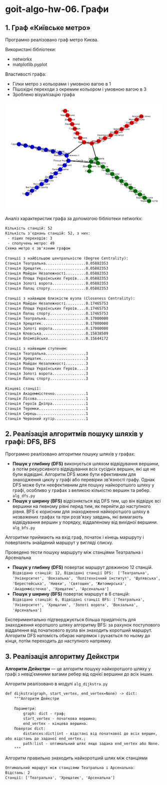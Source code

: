 # goit-algo-hw-06. Графи

## 1. Граф «Київське метро»

Програмно реалізовано граф метро Києва.

Використані бібліотеки:

-   networkx
-   matplotlib.pyplot

Властивості графа:

-   Гілки метро з кольорами і умовною вагою в 1
-   Пішохідні переходи з окремим кольором і умовною вагою в 3
-   Зроблено візуалізацію графа

![](media/bd97e1b0f37460d78e180e86755e7a57.png)

Аналіз характеристик графа за допомогою бібліотеки networkx:

```
Кількість станцій: 52
Кількість з'єднань станцій: 52, з них:
 - піших переходів: 3
 - сполучень метро: 49
Схема метро є зв'язним графом

Станції з найбільшою центральністю (Degree Centrality):
Станція Театральна..................0.05882353
Станція Хрещатик....................0.05882353
Станція Майдан Незалежності.........0.05882353
Станція Площа Українських Героїв....0.05882353
Станція Золоті ворота...............0.05882353
Станція Палац спорту................0.05882353

Станції з найвищою близкістю вузла (Closeness Centrality):
Станція Майдан Незалежності.........0.17465753
Станція Площа Українських Героїв....0.17465753
Станція Палац спорту................0.17465753
Станція Театральна..................0.17000000
Станція Хрещатик....................0.17000000
Станція Золоті ворота...............0.17000000
Станція Кловська....................0.15838509
Станція Олімпійська.................0.15644172

Станції з найвищим ступенем:
Станція Театральна..................3
Станція Хрещатик....................3
Станція Майдан Незалежності.........3
Станція Площа Українських Героїв....3
Станція Золоті ворота...............3
Станція Палац спорту................3

Кінцеві станції:
Станція Академмістечко..............1
Станція Лісова......................1
Станція Героїв Дніпра...............1
Станція Теремки.....................1
Станція Сирець......................1
Станція Червоний хутір..............1
```

## 2. Реалізація алгоритмів пошуку шляхів у графі: DFS, BFS

Програмно реалізовано алгоритми пошуку шляхів у графах:

-   **Пошук у глибину (DFS)** виконується шляхом відвідування вершини, а потім рекурсивного відвідування всіх сусідніх вершин, які ще не були відвідані. Алгоритм DFS може бути ефективним для знаходження циклу у графі або перевірки зв'язності графу. Однак DFS може бути неефективним для пошуку найкоротшого шляху у графі, особливо у графах з великою кількістю вершин та ребер.  
    `alg_dfs.py`
-   **Пошук у ширину (BFS)** відрізняється від DFS тим, що він відвідує всі вершини на певному рівні перед тим, як перейти до наступного рівня. BFS є корисним для знаходження найкоротшого шляху в незважених графах та при розв'язку завдань, які вимагають відвідування вершин у порядку, віддаленому від вихідної вершини.  
    `alg_bfs.py`

Алгоритми приймають на вхід граф, початок і кінець маршруту і повертають знайдений маршрут у вигляді списку.

Проведено тести пошуку маршруту між станціями Театральна і Арсенальна

-   **Пошук у глибину (DFS)** повертає маршрут довжиною 12 станцій.  
    `Відвідано станцій: 12, Відвідані станції DFS:  ['Театральна', 'Університет', 'Вокзальна', 'Політехнічний інститут', 'Шулявська', 'Берестейська', 'Нивки', 'Святошин', 'Житомирська', 'Академмістечко', 'Хрещатик', 'Арсенальна']`
-   **Пошук у ширину (BFS)** повертає маршрут в 6 станцій:  
    `Відвідано станцій: 6, Відвідані станції BFS: ['Театральна', 'Університет', 'Хрещатик', 'Золоті ворота', 'Вокзальна', 'Арсенальна']`

Експериментально підтверджується більша придатність для знаходження коротшого шляху алгоритму BFS: за рахунок поступового віддалення від початкового вузла він знаходить коротший маршрут. Алгоритм DFS натомість обирає напрямок і рухається по ньому до кінця, потім переходить до наступного напрямку.

## 3. Реалізація алгоритму Дейкстри

**Алгоритм Дейкстри** — це алгоритм пошуку найкоротшого шляху у графі з невід'ємними вагами ребер від однієї вершини до всіх інших.

Алгоритм реалізовано в модулі `alg_dijkstra.py`

```Py
def dijkstra(graph, start_vertex, end_vertex=None) -> dict:
    """Алгоритм Дейкстри

    Параметри:
        graph: dict - граф;
        start_vertex - початкова вершина;
        end_vertex - кінцева вершина.
    Повертає dict:
        distances:dict|int - відстані від початкової до всіх вершин, або відстань до заданої end_vertex.;
        path:list - оптимальний шлях якщо задана end_vertex або None.
    """
```

Алгоритм правильно знаходить найкоротший шлях між станціями

```
Оптимальний маршрут між станціями Театральна і Арсенальна:
Відстань: 2
Станції: ['Театральна', 'Хрещатик', 'Арсенальна']
```
